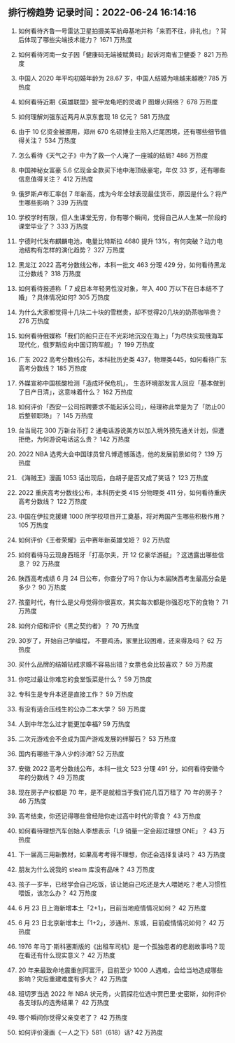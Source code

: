 
## 排行榜趋势 记录时间：2022-06-24 16:14:16
  
  1. 如何看待齐鲁一号雷达卫星拍摄美军航母基地并称「来而不往，非礼也」？背后体现了哪些尖端技术能力？ 1671 万热度
    
  2. 如何看待河南一女子因「健康码无端被赋黄码」起诉河南省卫健委？ 821 万热度
    
  3. 中国人 2020 年平均初婚年龄为 28.67 岁，中国人结婚为啥越来越晚? 785 万热度
    
  4. 如何看待近期《英雄联盟》披甲龙龟吧的灵魂 P 图爆火网络？ 678 万热度
    
  5. 如何理解刘强东近两月从京东套现 18 亿元？ 581 万热度
    
  6. 由于 10 亿资金被挪用，郑州 670 名硕博业主陷入烂尾困境，还有哪些细节值得关注？ 534 万热度
    
  7. 怎么看待《天气之子》中为了救一个人淹了一座城的结局? 486 万热度
    
  8. 中国神秘女富豪 5.6 亿现金全款买下地中海顶级豪宅，年仅 33 岁，还有哪些信息值得关注？ 412 万热度
    
  9. 俄罗斯卢布汇率创 7 年新高，成为今年全球表现最佳货币，原因是什么？将产生哪些影响？ 339 万热度
    
  10. 学校学时有限，但人生课堂无穷，你有哪个瞬间，觉得自己从人生某一阶段的课堂毕业了？ 333 万热度
    
  11. 宁德时代发布麒麟电池，电量比特斯拉 4680 提升 13%，有何突破？动力电池结构有怎样的演化趋势？ 327 万热度
    
  12. 黑龙江 2022 高考分数线公布，本科一批文 463 分理 429 分，如何看待黑龙江分数线？ 318 万热度
    
  13. 如何看待报道称「 7 成日本年轻男性没对象，年入 400 万以下在日本结不了婚」？具体情况如何? 305 万热度
    
  14. 为什么大家都觉得十几块二十块的雪糕贵，却不觉得20几块的奶茶咖啡贵？ 276 万热度
    
  15. 如何看待俄媒称「我们的船只正在不光彩地沉没在海上」「为尽快实现俄海军现代化，俄罗斯应向中国订购军舰」？ 199 万热度
    
  16. 广东 2022 高考分数线公布，本科批历史类 437，物理类445，如何看待广东高考分数线？ 185 万热度
    
  17. 外媒宣称中国核酸检测「造成环保危机」， 生态环境部发言人回应「基本做到了日产日清」，这意味着什么？ 162 万热度
    
  18. 如何评价「西安一公司招聘要求不能起诉公司」，经理称此举是为了「防止00后整顿职场」？ 145 万热度
    
  19. 台当局花 300 万新台币打 2 通电话游说美方以加入境外预先通关计划，但遭拒绝，为何游说电话这么贵？ 142 万热度
    
  20. 2022 NBA 选秀大会中国球员曾凡博遗憾落选，他的发展前景如何？ 139 万热度
    
  21. 《海贼王》漫画 1053 话出现后，白胡子是否又成了笑话？ 123 万热度
    
  22. 2022 重庆高考分数线公布，本科历史类 415 分物理类 411 分，如何看待重庆高考分数线？ 122 万热度
    
  23. 中国在伊拉克援建 1000 所学校项目开工奠基，将对两国产生哪些积极作用？ 105 万热度
    
  24. 如何评价《王者荣耀》云中赛年新英雄戈娅？ 92 万热度
    
  25. 如何看待马云现身西班牙「打高尔夫，开 12 亿豪华游艇」？这透露出哪些信息？ 92 万热度
    
  26. 陕西高考成绩 6 月 24 日公布，你查分了吗？你认为本届陕西考生最高分会是多少？ 90 万热度
    
  27. 孩童时代，有什么是父母觉得你很喜欢，其实每次都是你强忍吃下的食物？ 71 万热度
    
  28. 如何介绍和评价《黑之契约者》？ 70 万热度
    
  29. 30岁了，开始自己学编程， 不要鸡汤，家里比较困难，还来得及吗？ 62 万热度
    
  30. 买什么品牌的结婚钻戒求婚不容易出错？女票也会比较喜欢？ 59 万热度
    
  31. 你吃过最让你难忘的食堂饭菜是什么？ 59 万热度
    
  32. 专科生是专升本还是直接工作？ 59 万热度
    
  33. 有没有适合压线生的公办二本大学？ 59 万热度
    
  34. 人到中年怎么过才能更加幸福? 59 万热度
    
  35. 二次元游戏会不会成为国产游戏发展的绊脚石？ 53 万热度
    
  36. 国内有哪些干净人少的沙滩? 52 万热度
    
  37. 安徽 2022 高考分数线公布，本科一批文 523 分理 491 分，如何看待安徽今年的分数线？ 49 万热度
    
  38. 现在房子产权都是 70 年，是不是就相当于我们花几百万租了 70 年的房子？ 46 万热度
    
  39. 高考结束，你还记得哪些曾经陪你走过高中时代的零食？ 43 万热度
    
  40. 如何看待理想汽车创始人李想表示「L9 销量一定会超过理想 ONE」？ 43 万热度
    
  41. 下一届高三用新教材，如果高考考得不理想，你还会选择复读吗？ 43 万热度
    
  42. 朋友为什么说我的 steam 库没有品味？ 43 万热度
    
  43. 孩子一岁半，已经学会自己吃饭，该让她自己吃还是大人喂她吃？老人习惯性喂饭，该怎么办？ 42 万热度
    
  44. 6 月 23 日上海新增本土「2+1」，目前当地疫情情况如何？ 42 万热度
    
  45. 6 月 23 日北京新增本土「1+2」，涉通州、东城，目前疫情情况如何？ 42 万热度
    
  46. 1976 年马丁·斯科塞斯版的《出租车司机》是一个孤独患者的悲剧故事吗？现在看还有什么现实意义？ 42 万热度
    
  47. 20 年来最致命地震重创阿富汗，目前至少 1000 人遇难，会给当地造成哪些影响？灾后重建难度有多大？ 42 万热度
    
  48. 班切罗当选 2022 年 NBA 状元秀，火箭探花位选中贾巴里·史密斯，如何评价各支球队的选秀结果？ 42 万热度
    
  49. 哪个瞬间你觉得父亲变老了？ 42 万热度
    
  50. 如何评价漫画《一人之下》581（618）话? 42 万热度
    